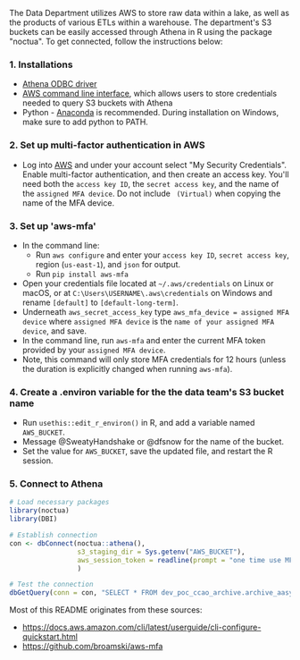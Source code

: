 The Data Department utilizes AWS to store raw data within a lake, as well as the products of various ETLs within a warehouse. The department's S3 buckets can be easily accessed through Athena in R using the package "noctua". To get connected, follow the instructions below:

### 1. Installations

- [Athena ODBC driver](https://docs.aws.amazon.com/athena/latest/ug/connect-with-odbc.html)
- [AWS command line interface](https://aws.amazon.com/cli/), which allows users to store credentials needed to query S3 buckets with Athena
- Python - [Anaconda](https://www.anaconda.com/products/individual) is recommended. During installation on Windows, make sure to add python to PATH.

### 2. Set up multi-factor authentication in AWS

- Log into [AWS](https://ccao-ds.signin.aws.amazon.com/console) and under your account select "My Security Credentials". Enable multi-factor authentication, and then create an access key. You'll need both the `access key ID`, the `secret access key`, and the name of the `assigned MFA device`. Do not include ` (Virtual)` when copying the name of the MFA device.

### 3. Set up 'aws-mfa'

- In the command line:
  - Run `aws configure` and enter your `access key ID`, `secret access key`, region (`us-east-1`), and `json` for output.
  - Run `pip install aws-mfa`
- Open your credentials file located at `~/.aws/credentials` on Linux or macOS, or at `C:\Users\USERNAME\.aws\credentials` on Windows and rename `[default]` to `[default-long-term]`.
- Underneath `aws_secret_access_key` type `aws_mfa_device = assigned MFA device` where `assigned MFA device` is the `name of your assigned MFA device`, and save.
- In the command line, run `aws-mfa` and enter the current MFA token provided by your `assigned MFA device`.
- Note, this command will only store MFA credentials for 12 hours (unless the duration is explicitly changed when running `aws-mfa`).

### 4. Create a .environ variable for the the data team's S3 bucket name

- Run `usethis::edit_r_environ()` in R, and add a variable named `AWS_BUCKET`.
- Message @SweatyHandshake or @dfsnow for the name of the bucket.
- Set the value for `AWS_BUCKET`, save the updated file, and restart the R session.

### 5. Connect to Athena

```r
# Load necessary packages
library(noctua)
library(DBI)

# Establish connection
con <- dbConnect(noctua::athena(),
                 s3_staging_dir = Sys.getenv("AWS_BUCKET"),
                 aws_session_token = readline(prompt = "one time use MFA token: ")
                 )

# Test the connection
dbGetQuery(conn = con, "SELECT * FROM dev_poc_ccao_archive.archive_aasysjur LIMIT 10")
```

Most of this README originates from these sources:

- https://docs.aws.amazon.com/cli/latest/userguide/cli-configure-quickstart.html
- https://github.com/broamski/aws-mfa
